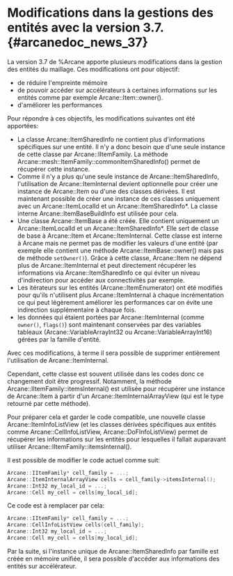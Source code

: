 # Modifications dans la gestions des entités avec la version 3.7. {#arcanedoc_news_37}

La version 3.7 de %Arcane apporte plusieurs modifications dans la
gestion des entités du maillage. Ces modifications ont pour objectif:

- de réduire l'empreinte mémoire
- de pouvoir accéder sur accélérateurs à certaines informations sur
  les entités comme par exemple Arcane::Item::owner().
- d'améliorer les performances

Pour répondre à ces objectifs, les modifications suivantes ont été
apportées:

- La classe Arcane::ItemSharedInfo ne contient plus d'informations
  spécifiques sur une entité. Il n'y a donc besoin que d'une seule
  instance de cette classe par Arcane::IItemFamily. La méthode
  Arcane::mesh::ItemFamily::commonItemSharedInfo() permet de récupérer
  cette instance.
- Comme il n'y a plus qu'une seule instance de Arcane::ItemSharedInfo,
  l'utilisation de Arcane::ItemInternal devient optionnelle pour créer
  une instance de Arcane::Item ou d'une des classes dérivées. Il est
  maintenant possible de créer une instance de ces classes uniquement
  avec un Arcane::ItemLocalId et un Arcane::ItemSharedInfo*. La classe
  interne Arcane::ItemBaseBuildInfo est utilisée pour cela.
- Une classe Arcane::ItemBase a été créée. Elle contient uniquement un
  Arcane::ItemLocalId et un Arcane::ItemSharedInfo*. Elle sert de
  classe de base à Arcane::Item et Arcane::ItemInternal. Cette classe
  est interne à Arcane mais ne permet pas de modifier les valeurs
  d'une entité (par exemple elle contient une méthode
  Arcane::ItemBase::owner() mais pas de méthode `setOwner()`). Grâce à
  cette classe, Arcane::Item ne dépend plus de Arcane::ItemInternal et
  peut directement récupérer les informations via
  Arcane::ItemSharedInfo ce qui éviter un niveau d'indirection pour
  accéder aux connectivités par exemple.
- Les itérateurs sur les entités (Arcane::ItemEnumerator) ont été
  modifiés pour qu'ils n'utilisent plus Arcane::ItemInternal à chaque
  incrémentation ce qui peut légèrement améliorer les performances car
  on évite une indirection supplémentaire à chaque fois.
- les données qui étaient portées par Arcane::ItemInternal (comme
  `owner()`, `flags()`) sont maintenant conservées par des variables
  tableaux (Arcane::VariableArrayInt32 ou Arcane::VariableArrayInt16)
  gérées par la famille d'entité.

Avec ces modifications, à terme il sera possible de supprimer
entièrement l'utilisation de Arcane::ItemInternal.

Cependant, cette classe est souvent utilisée dans les codes donc ce
changement doit être progressif. Notamment, la méthode
Arcane::IItemFamily::itemsInternal() est utilisée pour récupérer une
instance de Arcane::Item à partir d'un Arcane::ItemInternalArrayView
(qui est le type retourné par cette méthode).

Pour préparer cela et garder le code compatible, une nouvelle classe
Arcane::ItemInfoListView (et les classes dérivées spécifiques aux
entités comme Arcane::CellInfoListView, Arcane::DoFInfoListView)
permet de récupérer les informations sur les entités pour lesquelles
il fallait auparavant utiliser Arcane::IItemFamily::itemsInternal().

Il est possible de modifier le code actuel comme suit:

~~~cpp
Arcane::IItemFamily* cell_family = ...;
Arcane::ItemInternalArrayView cells = cell_family->itemsInternal();
Arcane::Int32 my_local_id = ...;
Arcane::Cell my_cell = cells[my_local_id];
~~~

Ce code est à remplacer par cela:

~~~cpp
Arcane::IItemFamily* cell_family = ...;
Arcane::CellInfoListView cells(cell_family);
Arcane::Int32 my_local_id = ...;
Arcane::Cell my_cell = cells[my_local_id];
~~~

Par la suite, si l'instance unique de Arcane::ItemSharedInfo par famille
est créée en mémoire unifiée, il sera possible d'accéder aux
informations des entités sur accélérateur.

